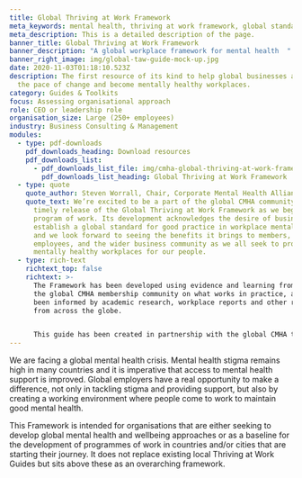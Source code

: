 ```yaml
---
title: Global Thriving at Work Framework
meta_keywords: mental health, thriving at work framework, global standards
meta_description: This is a detailed description of the page.
banner_title: Global Thriving at Work Framework
banner_description: "A global workplace framework for mental health  "
banner_right_image: img/global-taw-guide-mock-up.jpg
date: 2020-11-03T01:18:10.523Z
description: The first resource of its kind to help global businesses accelerate
  the pace of change and become mentally healthy workplaces.
category: Guides & Toolkits
focus: Assessing organisational approach
role: CEO or leadership role
organisation_size: Large (250+ employees)
industry: Business Consulting & Management
modules:
  - type: pdf-downloads
    pdf_downloads_heading: Download resources
    pdf_downloads_list:
      - pdf_downloads_list_file: img/cmha-global-thriving-at-work-framework-final.pdf
        pdf_downloads_list_heading: Global Thriving at Work Framework
  - type: quote
    quote_author: Steven Worrall, Chair, Corporate Mental Health Alliance Australia
    quote_text: We’re excited to be a part of the global CMHA community, and by the
      timely release of the Global Thriving at Work Framework as we begin our
      program of work. Its development acknowledges the desire of business to
      establish a global standard for good practice in workplace mental health,
      and we look forward to seeing the benefits it brings to members, their
      employees, and the wider business community as we all seek to provide
      mentally healthy workplaces for our people.
  - type: rich-text
    richtext_top: false
    richtext: >-
      The Framework has been developed using evidence and learning from across
      the global CMHA membership community on what works in practice, and has
      been informed by academic research, workplace reports and other resources
      from across the globe.


      This guide has been created in partnership with the global CMHA team, with support and input from our members and expert advisors to ensure that it is relevant to different markets.
---
```

We are facing a global mental health crisis. Mental health stigma remains high in many countries and it is imperative that access to mental health support is improved. Global employers have a real opportunity to make a difference, not only in tackling stigma and providing support, but also by creating a working environment where people come to work to maintain good mental health.

This Framework is intended for organisations that are either seeking to develop global mental health and wellbeing approaches or as a baseline for the development of programmes of work in countries and/or cities that are starting their journey. It does not replace existing local Thriving at Work Guides but sits above these as an overarching framework.